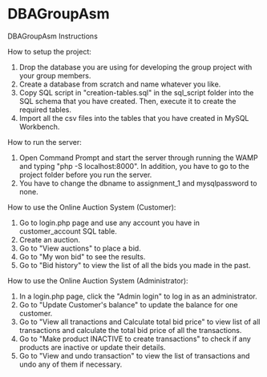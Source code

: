 # DBAGroupAsm
DBAGroupAsm Instructions

How to setup the project:
1. Drop the database you are using for developing the group project with your group members.
2. Create a database from scratch and name whatever you like.
3. Copy SQL script in "creation-tables.sql" in the sql_script folder into the SQL schema that you have created. Then, execute it to create the required tables.
4. Import all the csv files into the tables that you have created in MySQL Workbench.

How to run the server:
1. Open Command Prompt and start the server through running the WAMP and typing "php -S localhost:8000". In addition, you have to go to the project folder before you run the server.
2. You have to change the dbname to assignment_1 and mysqlpassword to none.

How to use the Online Auction System (Customer):
1. Go to login.php page and use any account you have in customer_account SQL table.
2. Create an auction.
3. Go to "View auctions" to place a bid.
4. Go to "My won bid" to see the results.
5. Go to "Bid history" to view the list of all the bids you made in the past.

How to use the Online Auction System (Administrator):
1. In a login.php page, click the "Admin login" to log in as an administrator.
2. Go to "Update Customer's balance" to update the balance for one customer.
3. Go to "View all tranactions and Calculate total bid price" to view list of all transactions and calculate the total bid price of all the transactions.
4. Go to "Make product INACTIVE to create transactions" to check if any products are inactive or update their details.
5. Go to "View and undo transaction" to view the list of transactions and undo any of them if necessary.
